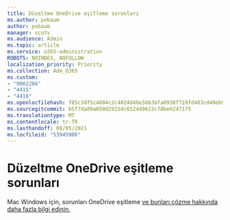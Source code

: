 ```yaml
---
title: Düzeltme OneDrive eşitleme sorunları
ms.author: pebaum
author: pebaum
manager: scotv
ms.audience: Admin
ms.topic: article
ms.service: o365-administration
ROBOTS: NOINDEX, NOFOLLOW
localization_priority: Priority
ms.collection: Adm_O365
ms.custom:
- "9002286"
- "4415"
- "4416"
ms.openlocfilehash: f85c3df5c4004c2c4024d48e5bb3bfa0930f719fd403cd40eb9b09a13ca0d208
ms.sourcegitcommit: b5f7da89a650d2915dc652449623c78be6247175
ms.translationtype: MT
ms.contentlocale: tr-TR
ms.lasthandoff: 08/05/2021
ms.locfileid: "53945906"
---
```

# <a name="fix-onedrive-sync-issues"></a>Düzeltme OneDrive eşitleme sorunları

Mac Windows için, sorunları OneDrive eşitleme [ve bunları çözme hakkında daha fazla bilgi edinin.](https://support.office.com/article/fix-onedrive-sync-problems-0899b115-05f7-45ec-95b2-e4cc8c4670b2)
